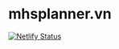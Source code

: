 # mhsplanner.vn

[![Netlify Status](https://api.netlify.com/api/v1/badges/c47ac180-d9a1-4bd5-a0e9-6b488115ed97/deploy-status)](https://app.netlify.com/sites/mhsplanner/deploys)

